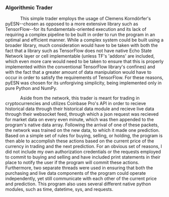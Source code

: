 ### Algorithmic Trader
&nbsp;&nbsp;&nbsp;&nbsp;&nbsp;&nbsp;&nbsp;&nbsp;&nbsp;&nbsp;&nbsp;&nbsp;This simple trader employs the usage of Clemens Korndörfer's pyESN--chosen as opposed to a more extensive library such as TensorFlow--for its fundamentals-oriented execution and its lack of requiring a complex pipeline to be built in order to run the program in an optimal and efficient manner. While a complex system could be built using a broader library, much consideration would have to be taken with both the fact that a library such as TensorFlow does not have native Echo State Network layer or cell implementable (unless TF's 'addons' are included, which even more care would need to be taken to ensure that this is properly implemented within the conventional TensorFlow library's confines) and with the fact that a greater amount of data manipulation would have to occur in order to satisfy the requirements of TensorFlow. For these reasons, pyESN was chosen for its unforgiving simplicity, being implemented only in pure Python and NumPy.

&nbsp;&nbsp;&nbsp;&nbsp;&nbsp;&nbsp;&nbsp;&nbsp;&nbsp;&nbsp;&nbsp;&nbsp;Aside from the network, this trader is meant for trading in cryptocurrencies and utilizes Coinbase Pro's API in order to recieve historical data through their historical data module and recieve live data through their websocket feed, through which a json request was recieved for market data on every even minute, which was then appended to the program's native data array. Following the arrival of one of these packets, the network was trained on the new data, to which it made one prediction. Based on a simple set of rules for buying, selling, or holding, the program is then able to accomplish these actions based on the current price of the currency in trading and the next prediction. For an obvious set of reasons, I did not include my own authorization credentials or the requests employed to commit to buying and selling and have included print statements in their place to notify the user if the program will commit these actions. Furthermore, two separate threads were used in ensuring that both the purchasing and live data components of the program could operate independently, yet still communicate with each other of the current price and prediction. This program also uses several different native python modules, such as time, datetime, sys, and requests.